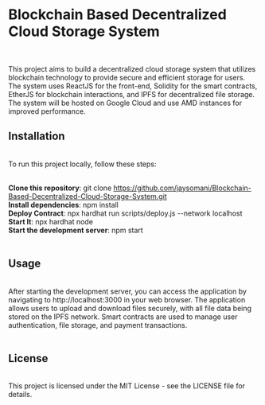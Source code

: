 <h1> Blockchain Based Decentralized Cloud Storage System</h1><br>
<p>
This project aims to build a decentralized cloud storage system that utilizes blockchain technology to provide secure and efficient storage for users. The system uses ReactJS for the front-end, Solidity for the smart contracts, EtherJS for blockchain interactions, and IPFS for decentralized file storage. The system will be hosted on Google Cloud and use AMD instances for improved performance.
</p>
<h2>Installation</h2><br>
To run this project locally, follow these steps:<br>
<br>

<b>Clone this repository</b>: git clone https://github.com/jaysomani/Blockchain-Based-Decentralized-Cloud-Storage-System.git <br>
<b>Install dependencies</b>: npm install<br>
<b>Deploy Contract</b>: npx hardhat run scripts/deploy.js --network localhost <br>
<b>Start It</b>: npx hardhat node <br>
<b>Start the development server</b>: npm start <br>
<br>
<h2>Usage</h2><br>
After starting the development server, you can access the application by navigating to http://localhost:3000 in your web browser. The application allows users to upload and download files securely, with all file data being stored on the IPFS network. Smart contracts are used to manage user authentication, file storage, and payment transactions.
<br>
<br>

<h2>License</h2><br>
This project is licensed under the MIT License - see the LICENSE file for details.<br>
